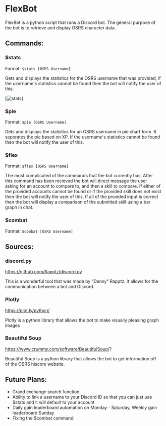 # FlexBot
FlexBot is a python script that runs a Discord bot. The general purpose of the bot is to retrieve and display OSRS character data.

## Commands:
### $stats
Format: `$stats [OSRS Username]`

Gets and displays the statistics for the OSRS username that was provided, if the username's statistics cannot be found then the bot will notify the user of this.

[![stats](https://i.imgur.com/WxwJOrx.png)]
### $pie
Format: `$pie [OSRS Username]`

Gets and displays the statistics for an OSRS username in pie chart form. It seperates the pie based on XP. If the username's statistics cannot be found then the bot will notify the user of this.

### $flex
Format: `$flex [OSRS Username]`

The most complicated of the commands that the bot currently has. After this command has been recieved the bot will direct message the user asking for an account to compare to, and then a skill to compare. If either of the provided accounts cannot be found or if the provided skill does not exist then the bot will notify the user of this. If all of the provided input is correct then the bot will display a comparison of the submitted skill using a bar graph in chat.

### $combat
Format: `$combat [OSRS Username]`

## Sources:
### discord.py
https://github.com/Rapptz/discord.py

This is a wonderful tool that was made by "Danny" Rapptz. It allows for the communication between a bot and Discord.
### Plotly
https://plot.ly/python/

Plotly is a python library that allows the bot to make visually pleasing graph images
### Beautiful Soup
https://www.crummy.com/software/BeautifulSoup/?

Beautiful Soup is a python library that allows the bot to get information off of the OSRS hiscore website.

## Future Plans:
- Grand exchange search function
- Ability to link a username to your Discord ID so that you can just use $stats and it will default to your account
- Daily gain leaderboard automation on Monday - Saturday, Weekly gain leaderboard Sunday
- Fixing the $combat command